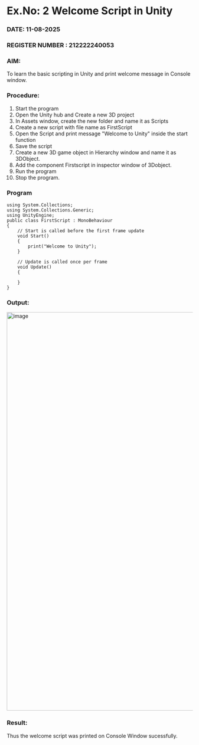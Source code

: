 # Ex.No: 2  Welcome Script in Unity
### DATE: 11-08-2025                                                                        
### REGISTER NUMBER : 212222240053
### AIM: 
 To learn the basic scripting in Unity and print welcome message in Console window. 
### Procedure:
1. Start the program
2. Open the Unity hub and Create a new 3D project
3. In Assets window, create the new folder and name it as Scripts
4. Create a new script with file name as FirstScript
5. Open the Script and print message "Welcome to Unity" inside the start function
6. Save the script
7. Create a new 3D game object in Hierarchy window and name it as 3DObject.
8. Add the component Firstscript in inspector window of 3Dobject.
9. Run the program
10. Stop the program.
### Program 
```
using System.Collections;
using System.Collections.Generic;
using UnityEngine;
public class FirstScript : MonoBehaviour
{
    // Start is called before the first frame update
    void Start()
    {
        print("Welcome to Unity");
    }

    // Update is called once per frame
    void Update()
    {
        
    }
}
```
### Output:
<img width="1919" height="1079" alt="image" src="https://github.com/user-attachments/assets/e65edea4-5c96-4466-80d4-971430b90e4d" />



### Result:
Thus the welcome script was printed on Console Window  sucessfully.
